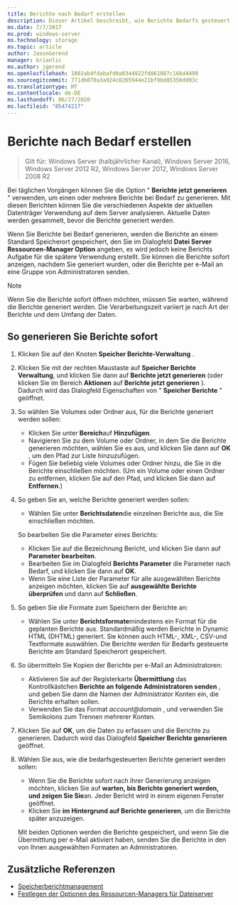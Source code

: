 ```yaml
---
title: Berichte nach Bedarf erstellen
description: Dieser Artikel beschreibt, wie Berichte Bedarfs gesteuert generiert werden, um die Datenträger Verwendung auf dem Server zu analysieren.
ms.date: 7/7/2017
ms.prod: windows-server
ms.technology: storage
ms.topic: article
author: JasonGerend
manager: brianlic
ms.author: jgerend
ms.openlocfilehash: 1802ab4fdabafd0a0344922fd861087c166d4499
ms.sourcegitcommit: 771db070a3a924c8265944e21bf9bd85350dd93c
ms.translationtype: MT
ms.contentlocale: de-DE
ms.lasthandoff: 06/27/2020
ms.locfileid: "85474217"
---
```

# <a name="generate-reports-on-demand"></a>Berichte nach Bedarf erstellen

> Gilt für: Windows Server (halbjährlicher Kanal), Windows Server 2016, Windows Server 2012 R2, Windows Server 2012, Windows Server 2008 R2

Bei täglichen Vorgängen können Sie die Option " **Berichte jetzt generieren** " verwenden, um einen oder mehrere Berichte bei Bedarf zu generieren. Mit diesen Berichten können Sie die verschiedenen Aspekte der aktuellen Datenträger Verwendung auf dem Server analysieren. Aktuelle Daten werden gesammelt, bevor die Berichte generiert werden.

Wenn Sie Berichte bei Bedarf generieren, werden die Berichte an einem Standard Speicherort gespeichert, den Sie im Dialogfeld **Datei Server Ressourcen-Manager Option** angeben, es wird jedoch keine Berichts Aufgabe für die spätere Verwendung erstellt. Sie können die Berichte sofort anzeigen, nachdem Sie generiert wurden, oder die Berichte per e-Mail an eine Gruppe von Administratoren senden.

> [!Note]
> Wenn Sie die Berichte sofort öffnen möchten, müssen Sie warten, während die Berichte generiert werden. Die Verarbeitungszeit variiert je nach Art der Berichte und dem Umfang der Daten.

## <a name="to-generate-reports-immediately"></a>So generieren Sie Berichte sofort

1. Klicken Sie auf den Knoten **Speicher Berichte-Verwaltung** .

2. Klicken Sie mit der rechten Maustaste auf **Speicher Berichte Verwaltung**, und klicken Sie dann auf **Berichte jetzt generieren** (oder klicken Sie im Bereich **Aktionen** auf **Berichte jetzt generieren** ). Dadurch wird das Dialogfeld Eigenschaften von " **Speicher Berichte** " geöffnet.

3. So wählen Sie Volumes oder Ordner aus, für die Berichte generiert werden sollen:

   -   Klicken Sie unter **Bereich**auf **Hinzufügen**.
   -   Navigieren Sie zu dem Volume oder Ordner, in dem Sie die Berichte generieren möchten, wählen Sie es aus, und klicken Sie dann auf **OK** , um den Pfad zur Liste hinzuzufügen.
   -   Fügen Sie beliebig viele Volumes oder Ordner hinzu, die Sie in die Berichte einschließen möchten. (Um ein Volume oder einen Ordner zu entfernen, klicken Sie auf den Pfad, und klicken Sie dann auf **Entfernen**.)

4. So geben Sie an, welche Berichte generiert werden sollen:

    -   Wählen Sie unter **Berichtsdaten**die einzelnen Berichte aus, die Sie einschließen möchten.

   So bearbeiten Sie die Parameter eines Berichts:

   -   Klicken Sie auf die Bezeichnung Bericht, und klicken Sie dann auf **Parameter bearbeiten**.
   -   Bearbeiten Sie im Dialogfeld **Berichts Parameter** die Parameter nach Bedarf, und klicken Sie dann auf **OK**.
   -  Wenn Sie eine Liste der Parameter für alle ausgewählten Berichte anzeigen möchten, klicken Sie auf **ausgewählte Berichte überprüfen** und dann auf **Schließen**.

5. So geben Sie die Formate zum Speichern der Berichte an:

   -  Wählen Sie unter **Berichtsformate**mindestens ein Format für die geplanten Berichte aus. Standardmäßig werden Berichte in Dynamic HTML (DHTML) generiert. Sie können auch HTML-, XML-, CSV-und Textformate auswählen. Die Berichte werden für Bedarfs gesteuerte Berichte am Standard Speicherort gespeichert.

6. So übermitteln Sie Kopien der Berichte per e-Mail an Administratoren:

   - Aktivieren Sie auf der Registerkarte **Übermittlung** das Kontrollkästchen **Berichte an folgende Administratoren senden** , und geben Sie dann die Namen der Administrator Konten ein, die Berichte erhalten sollen.
   - Verwenden Sie das Format <em>account@domain</em> , und verwenden Sie Semikolons zum Trennen mehrerer Konten.

7. Klicken Sie auf **OK**, um die Daten zu erfassen und die Berichte zu generieren. Dadurch wird das Dialogfeld **Speicher Berichte generieren** geöffnet.

8. Wählen Sie aus, wie die bedarfsgesteuerten Berichte generiert werden sollen:

   -   Wenn Sie die Berichte sofort nach ihrer Generierung anzeigen möchten, klicken Sie auf **warten, bis Berichte generiert werden, und zeigen Sie Sie**an. Jeder Bericht wird in einem eigenen Fenster geöffnet.
   -   Klicken Sie **im Hintergrund auf Berichte generieren**, um die Berichte später anzuzeigen.

   Mit beiden Optionen werden die Berichte gespeichert, und wenn Sie die Übermittlung per e-Mail aktiviert haben, senden Sie die Berichte in den von Ihnen ausgewählten Formaten an Administratoren.

## <a name="additional-references"></a>Zusätzliche Referenzen

-   [Speicherberichtmanagement](storage-reports-management.md)
-   [Festlegen der Optionen des Ressourcen-Managers für Dateiserver](setting-file-server-resource-manager-options.md)

